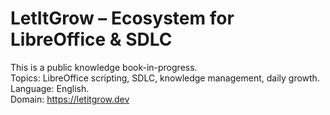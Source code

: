 # LetItGrow – Ecosystem for LibreOffice & SDLC

This is a public knowledge book-in-progress.  
Topics: LibreOffice scripting, SDLC, knowledge management, daily growth.  
Language: English.  
Domain: https://letitgrow.dev
